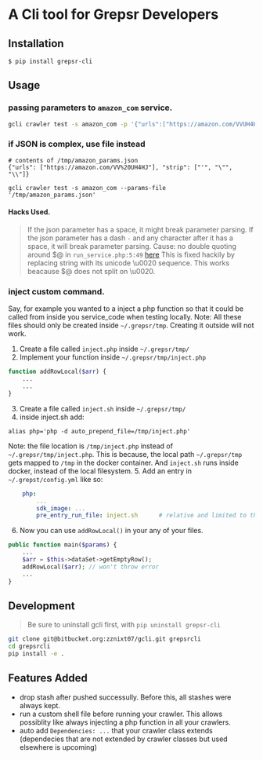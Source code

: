 # A Cli tool for Grepsr Developers

## Installation
```
$ pip install grepsr-cli
```


## Usage
### passing parameters to `amazon_com` service.
```bash
gcli crawler test -s amazon_com -p '{"urls":["https://amazon.com/VVUH4HJ","https://amazon.com/FV4434"]}'
```

### if JSON is complex, use file instead
```
# contents of /tmp/amazon_params.json
{"urls": ["https://amazon.com/VV%20UH4HJ"], "strip": ["'", "\"", "\\"]}

gcli crawler test -s amazon_com --params-file '/tmp/amazon_params.json'
```

#### Hacks Used.
> If the json parameter has a space, it might break parameter parsing.
> If the json parameter has a dash `-` and any character after it has a space, it will break parameter parsing.
Cause: no double quoting around $@ in `run_service.php:5:49` [here](https://bitbucket.org/grepsr/vortex-backend/src/09c263fb0bb538003db01e1d6742a43ae6ebc61a/deploy/vortex-backend/scripts/run_service.sh#lines-5)
> This is fixed hackily by replacing string with its unicode \u0020 sequence. This works beacause $@ does not split on \u0020.

### inject custom command.
Say, for example you wanted to a inject a php function so that it could be called from inside you service_code when testing locally.
Note: All these files should only be created inside `~/.grepsr/tmp`. Creating it outside will not work.

1. Create a file called `inject.php` inside `~/.grepsr/tmp/`
2. Implement your function inside `~/.grepsr/tmp/inject.php`
```php
function addRowLocal($arr) {
    ...
    ...
}
```
3. Create a file called `inject.sh` inside `~/.grepsr/tmp/`
4. inside inject.sh add:
```
alias php='php -d auto_prepend_file=/tmp/inject.php'
```
Note: the file location is `/tmp/inject.php` instead of `~/.grepsr/tmp/inject.php`.
This is because, the local path `~/.grepsr/tmp` gets mapped to `/tmp` in the docker container.
And `inject.sh` runs inside docker, instead of the local filesystem.
5. Add an entry in `~/.grepst/config.yml` like so:
```yml
    php:
        ...
        sdk_image: ...
        pre_entry_run_file: inject.sh      # relative and limited to the tmp/ dir
```
6. Now you can use `addRowLocal()` in your any of your files.
```php
public function main($params) {
    ...
    $arr = $this->dataSet->getEmptyRow();
    addRowLocal($arr); // won't throw error
    ...
}
```
## Development
> Be sure to uninstall gcli first, with
`pip uninstall grepsr-cli`

```bash
git clone git@bitbucket.org:zznixt07/gcli.git grepsrcli
cd grepsrcli
pip install -e .
```

## Features Added
- drop stash after pushed successully. Before this, all stashes were always kept.
- run a custom shell file before running your crawler. This allows possiblity like always injecting a php function in all your crawlers.
- auto add `Dependencies: ...` that your crawler class extends (dependecies that are not extended by crawler classes but used elsewhere is upcoming)